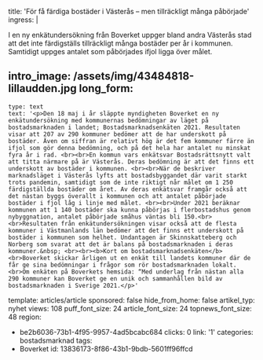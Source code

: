 title: 'För få färdiga bostäder i Västerås – men tillräckligt många påbörjade'
ingress: |
  <p>I en ny enkätundersökning från Boverket uppger bland andra Västerås stad att det inte färdigställs tillräckligt många bostäder per år i kommunen. Samtidigt uppges antalet som påbörjades ifjol ligga över målet.
  </p>
  
intro_image: /assets/img/43484818-lillaudden.jpg
long_form:
  -
    type: text
    text: '<p>Den 18 maj i år släppte myndigheten Boverket en ny enkätundersökning med kommunernas bedömningar av läget på bostadsmarknaden i landet; Bostadsmarknadsenkäten 2021. Resultaten visar att 207 av 290 kommuner bedömer att de har underskott på bostäder. Även om siffran är relativt hög är det fem kommuner färre än ifjol som gör denna bedömning, och på det hela har antalet nu minskat fyra år i rad. <br><br>En kommun vars enkätsvar Bostadsrättsnytt valt att titta närmare på är Västerås. Deras bedömning är att det finns ett underskott av bostäder i kommunen. <br><br>När de beskriver marknadsläget i Västerås lyfts att bostadsbyggandet där varit starkt trots pandemin, samtidigt som de inte riktigt når målet om 1 250 färdigställda bostäder om året. Av deras enkätsvar framgår också att det nästan byggs överallt i kommunen och att antalet påbörjade bostäder i fjol låg i linje med målet. <br><br>Under 2021 beräknar kommunen att 1 140 bostäder ska kunna påbörjas i flerbostadshus genom nybyggnation, antalet påbörjade småhus väntas bli 150.<br><br>Resultaten från enkätundersökningen visar också att de flesta kommuner i Västmanlands län bedömer att det finns ett underskott på bostäder i kommunen som helhet. Undantagen är Skinnskatteberg och Norberg som svarat att det är balans på bostadsmarknaden i deras kommuner.&nbsp; <br><br><b>Kort om bostadsmarknadsenkäten</b><br>Boverket skickar årligen ut en enkät till landets kommuner där de får ge sina bedömningar i frågor som rör bostadsmarknaden lokalt. <br>Om enkäten på Boverkets hemsida: “Med underlag från nästan alla 290 kommuner kan Boverket ge en unik och sammanhållen bild av bostadsmarknaden i Sverige 2021.</p>'
template: articles/article
sponsored: false
hide_from_home: false
artikel_typ: nyhet
views: 108
puff_font_size: 24
article_font_size: 24
topnews_font_size: 48
region:
  - be2b6036-73b1-4f95-9957-4ad5bcabc684
clicks: 0
link: '1'
categories: bostadsmarknad
tags:
  - Boverket
id: 13836173-8f86-43b1-9bdb-5601ff96ffcd
